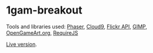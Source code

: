 # 1gam-breakout

Tools and libraries used: [Phaser](http://phaser.io/), [Cloud9](https://c9.io/),
[Flickr API](https://www.flickr.com/services/api/), [GIMP](http://www.gimp.org/),
[OpenGameArt.org](http://opengameart.org/content/breakout-graphics-no-shadow),
[RequireJS](http://www.requirejs.org/)

[Live version](zekoff.com/1gam-breakout).